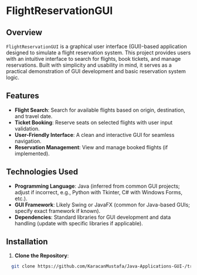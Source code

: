 # FlightReservationGUI

## Overview
`FlightReservationGUI` is a graphical user interface (GUI)-based application designed to simulate a flight reservation system. This project provides users with an intuitive interface to search for flights, book tickets, and manage reservations. Built with simplicity and usability in mind, it serves as a practical demonstration of GUI development and basic reservation system logic.

## Features
- **Flight Search**: Search for available flights based on origin, destination, and travel date.
- **Ticket Booking**: Reserve seats on selected flights with user input validation.
- **User-Friendly Interface**: A clean and interactive GUI for seamless navigation.
- **Reservation Management**: View and manage booked flights (if implemented).

## Technologies Used
- **Programming Language**: Java (inferred from common GUI projects; adjust if incorrect, e.g., Python with Tkinter, C# with Windows Forms, etc.).
- **GUI Framework**: Likely Swing or JavaFX (common for Java-based GUIs; specify exact framework if known).
- **Dependencies**: Standard libraries for GUI development and data handling (update with specific libraries if applicable).

## Installation
1. **Clone the Repository**:
  ```bash
    git clone https://github.com/KaracanMustafa/Java-Applications-GUI-/tree/main/FlightReservationSystem
